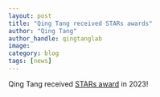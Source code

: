 ```yaml
---
layout: post
title: "Qing Tang received STARs awards"
author: "Qing Tang"
author_handle: qingtanglab
image:
category: blog
tags: [news]
---
```

Qing Tang received [STARs award] in 2023! 


[STARs award]:https://www.utsystem.edu/offices/health-affairs/initiatives/stars-program
